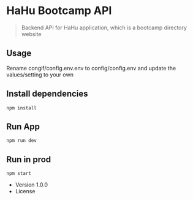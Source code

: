 # HaHu Bootcamp API

> Backend API for HaHu application, which is a bootcamp directory website

## Usage

Rename congif/config.env.env to config/config.env and update the values/setting to your own

## Install dependencies

```
npm install
```

## Run App

```
npm run dev
```

## Run in prod

```
npm start
```

- Version 1.0.0
- License

 
